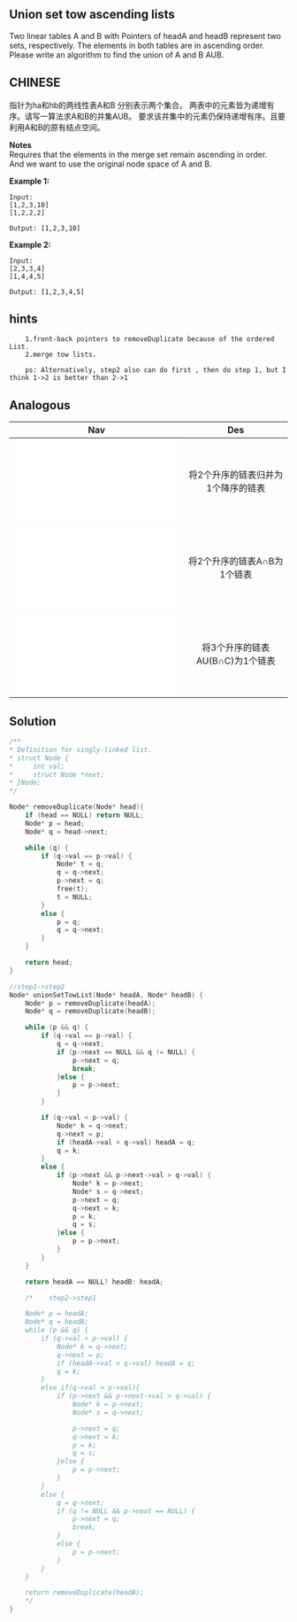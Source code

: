 ## Union set tow ascending lists

Two linear tables A and B with Pointers of headA and headB represent two sets, respectively.
The elements in both tables are in ascending order.
Please write an algorithm to find the union of A and B AUB.

## CHINESE
指针为ha和hb的两线性表A和B 分别表示两个集合。
两表中的元素皆为递增有序。请写一算法求A和B的并集AUB。
要求该并集中的元素仍保持递增有序。且要利用A和B的原有结点空间。

**Notes** <br />
Requires that the elements in the merge set remain ascending in order. <br />
And we want to use the original node space of A and B. <br />

**Example 1:**
```
Input:
[1,2,3,10]
[1,2,2,2]

Output: [1,2,3,10]
```
**Example 2:**
```
Input:
[2,3,3,4]
[1,4,4,5]

Output: [1,2,3,4,5]
```

## hints
```
    1.front-back pointers to removeDuplicate because of the ordered List.
    2.merge tow lists.

    ps: Alternatively, step2 also can do first , then do step 1, but I think 1->2 is better than 2->1
```

## Analogous
|                         Nav               |                   Des            |
| :----------------------------------------:|:--------------------------------:|
| ![descendingTowList](descendingTowList.md)|将2个升序的链表归并为1个降序的链表|
| ![interSetTowList](interSetTowList.md)    |将2个升序的链表A∩B为1个链表       |
| ![mixThreeList](mixThreeList.md)          |将3个升序的链表AU(B∩C)为1个链表   |

## Solution
``` c
/**
* Definition for singly-linked list.
* struct Node {
*     int val;
*     struct Node *next;
* }Node;
*/

Node* removeDuplicate(Node* head){
    if (head == NULL) return NULL;
    Node* p = head;
    Node* q = head->next;

    while (q) {
        if (q->val == p->val) {
            Node* t = q;
            q = q->next;
            p->next = q;
            free(t);
            t = NULL;
        }
        else {
            p = q;
            q = q->next;
        }
    }

    return head;
}

//step1->step2
Node* unionSetTowList(Node* headA, Node* headB) {
    Node* p = removeDuplicate(headA);
    Node* q = removeDuplicate(headB);

    while (p && q) {
        if (q->val == p->val) {
            q = q->next;
            if (p->next == NULL && q != NULL) {
                p->next = q;
                break;
            }else {
                p = p->next;
            }
        }

        if (q->val < p->val) {
            Node* k = q->next;
            q->next = p;
            if (headA->val > q->val) headA = q;
            q = k;
        }
        else {
            if (p->next && p->next->val > q->val) {
                Node* k = p->next;
                Node* s = q->next;
                p->next = q;
                q->next = k;
                p = k;
                q = s;
            }else {
                p = p->next;
            }
        }
    }

    return headA == NULL? headB: headA;

    /*    step2->step1

    Node* p = headA;
    Node* q = headB;
    while (p && q) {
        if (q->val < p->val) {
            Node* k = q->next;
            q->next = p;
            if (headA->val > q->val) headA = q;
            q = k;
        }
        else if(q->val > p->val){
            if (p->next && p->next->val > q->val) {
                Node* k = p->next;
                Node* s = q->next;

                p->next = q;
                q->next = k;
                p = k;
                q = s;
            }else {
                p = p->next;
            }
        }
        else {
            q = q->next;
            if (q != NULL && p->next == NULL) {
                p->next = q;
                break;
            }
            else {
                p = p->next;
            }
        }
    }

    return removeDuplicate(headA);
    */
}
```